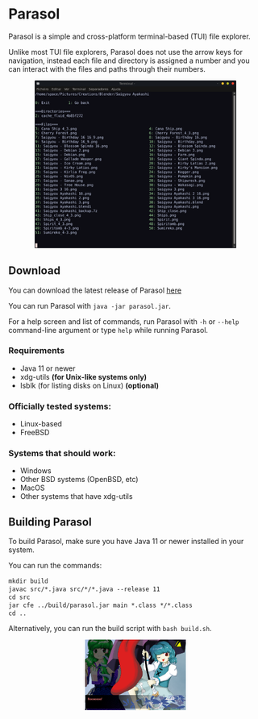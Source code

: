 # Parasol
Parasol is a simple and cross-platform terminal-based (TUI) file explorer.

Unlike most TUI file explorers, Parasol does not use the arrow keys for navigation, instead each file and directory is assigned a number and you can interact with the files and paths through their numbers.

<p align="center">
<img src="images/parasol.png" width="400"/>
</p>


## Download

You can download the latest release of Parasol [here](https://github.com/spacebanana420/parasol/releases)

You can run Parasol with `java -jar parasol.jar`.

For a help screen and list of commands, run Parasol with `-h` or `--help` command-line argument or type `help` while running Parasol.

### Requirements
* Java 11 or newer
* xdg-utils **(for Unix-like systems only)**
* lsblk (for listing disks on Linux) **(optional)**

### Officially tested systems:
* Linux-based
* FreeBSD

### Systems that should work:
* Windows
* Other BSD systems (OpenBSD, etc)
* MacOS
* Other systems that have xdg-utils


## Building Parasol

To build Parasol, make sure you have Java 11 or newer installed in your system.

You can run the commands:

```
mkdir build
javac src/*.java src/*/*.java --release 11
cd src
jar cfe ../build/parasol.jar main *.class */*.class
cd ..
```

Alternatively, you can run the build script with ```bash build.sh```.


<p align="center">
<img src="images/boo.png" width="200"/>
</p>
